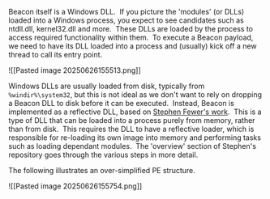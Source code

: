 Beacon itself is a Windows DLL.  If you picture the 'modules' (or DLLs) loaded into a Windows process, you expect to see candidates such as ntdll.dll, kernel32.dll and more.  These DLLs are loaded by the process to access required functionality within them.  To execute a Beacon payload, we need to have its DLL loaded into a process and (usually) kick off a new thread to call its entry point.

![[Pasted image 20250626155513.png]]

Windows DLLs are usually loaded from disk, typically from `%windir%\system32`, but this is not ideal as we don't want to rely on dropping a Beacon DLL to disk before it can be executed.  Instead, Beacon is implemented as a reflective DLL, based on [Stephen Fewer's work](https://github.com/stephenfewer/ReflectiveDLLInjection).  This is a type of DLL that can be loaded into a process purely from memory, rather than from disk.  This requires the DLL to have a reflective loader, which is responsible for re-loading its own image into memory and performing tasks such as loading dependant modules.  The 'overview' section of Stephen's repository goes through the various steps in more detail.

The following illustrates an over-simplified PE structure.

![[Pasted image 20250626155754.png]]